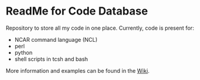 # ReadMe for Code Database
Repository to store all my code in one place. Currently, code is present for:
- NCAR command language (NCL)
- perl
- python
- shell scripts in tcsh and bash

More information and examples can be found in the [Wiki](https://github.com/rrbuchholz/code_database/wiki).
